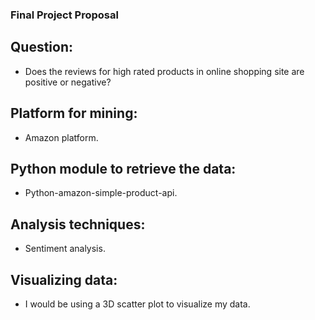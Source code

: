 ### Final Project Proposal

## Question:
- Does the reviews for high rated products in online shopping site are positive or negative?

## Platform for mining:
- Amazon platform.

## Python module to retrieve the data:
- Python-amazon-simple-product-api.

## Analysis techniques:
- Sentiment analysis. 

## Visualizing data:
- I would be using a 3D scatter plot to visualize my data.


